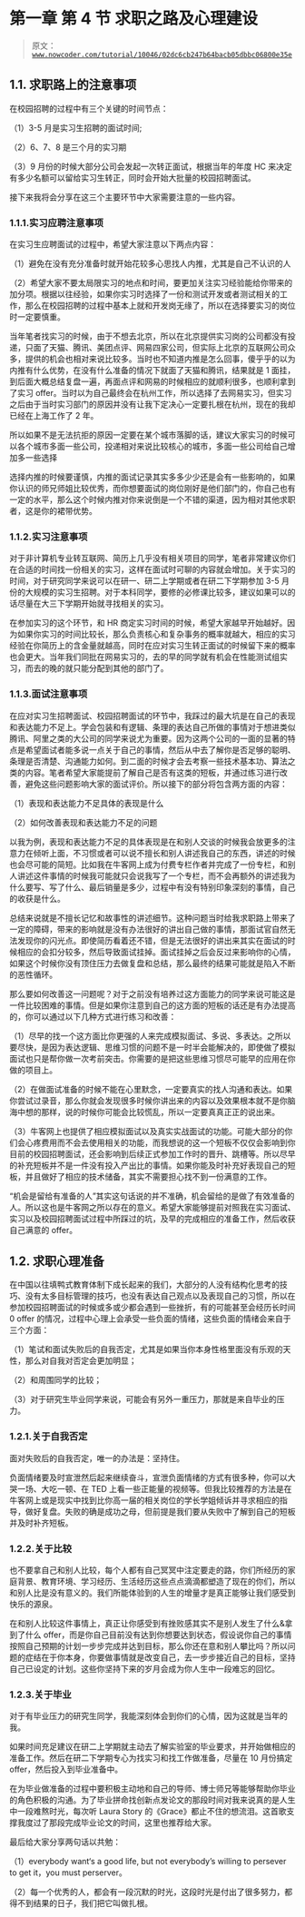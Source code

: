 # 第一章 第 4 节 求职之路及心理建设

> 原文：[`www.nowcoder.com/tutorial/10046/02dc6cb247b64bacb05dbbc06800e35e`](https://www.nowcoder.com/tutorial/10046/02dc6cb247b64bacb05dbbc06800e35e)

## 1.1\. 求职路上的注意事项

在校园招聘的过程中有三个关键的时间节点：

（1）3-5 月是实习生招聘的面试时间;

（2）6、7、8 是三个月的实习期

（3）9 月份的时候大部分公司会发起一次转正面试，根据当年的年度 HC 来决定有多少名额可以留给实习生转正，同时会开始大批量的校园招聘面试。

接下来我将会分享在这三个主要环节中大家需要注意的一些内容。

### 1.1.1.实习应聘注意事项

在实习生应聘面试的过程中，希望大家注意以下两点内容：

（1）避免在没有充分准备时就开始花较多心思找人内推，尤其是自己不认识的人

（2）希望大家不要太局限实习的地点和时间，要更加关注实习经验能给你带来的加分项。根据以往经验，如果你实习时选择了一份和测试开发或者测试相关的工作，那么在校园招聘的过程中基本上就和开发岗无缘了，所以在选择要实习的岗位时一定要慎重。

当年笔者找实习的时候，由于不想去北京，所以在北京提供实习岗的公司都没有投递，只面了天猫、腾讯、美团点评、网易四家公司，但实际上北京的互联网公司众多，提供的机会也相对来说比较多。当时也不知道内推是怎么回事，傻乎乎的以为内推有什么优势，在没有什么准备的情况下就面了天猫和腾讯，结果就是 1 面挂，到后面大概总结复盘一遍，再面点评和网易的时候相应的就顺利很多，也顺利拿到了实习 offer。当时以为自己最终会在杭州工作，所以选择了去网易实习，但实习之后由于当时实习部门的原因并没有让我下定决心一定要扎根在杭州，现在的我却已经在上海工作了 2 年。

所以如果不是无法抗拒的原因一定要在某个城市落脚的话，建议大家实习的时候可以各个城市多面一些公司，投递相对来说比较核心的城市，多面一些公司给自己增加多一些选择

选择内推的时候要谨慎，内推的面试记录其实多多少少还是会有一些影响的，如果你认识的师兄师姐比较优秀，而你想要面试的岗位刚好是他们部门的，你自己也有一定的水平，那么这个时候内推对你来说倒是一个不错的渠道，因为相对其他求职者，这是你的裙带优势。

### 1.1.2.实习注意事项

对于非计算机专业转互联网、简历上几乎没有相关项目的同学，笔者非常建议你们在合适的时间找一份相关的实习，这样在面试时可聊的内容就会增加。关于实习的时间，对于研究同学来说可以在研一、研二上学期或者在研二下学期参加 3-5 月份的大规模的实习生招聘。对于本科同学，要修的必修课比较多，建议如果可以的话尽量在大三下学期开始就寻找相关的实习。

在参加实习的这个环节，和 HR 商定实习时间的时候，希望大家越早开始越好。因为如果你实习的时间比较长，那么负责核心和复杂事务的概率就越大，相应的实习经验在你简历上的含金量就越高，同时在应对实习生转正面试的时候留下来的概率也会更大。当年我们同批在网易实习的，去的早的同学就有机会在性能测试组实习，而去的晚的就只能分配到其他的部门了。

### 1.1.3.面试注意事项

在应对实习生招聘面试、校园招聘面试的环节中，我踩过的最大坑是在自己的表现和表达能力不足上。学会包装和有逻辑、条理的表达自己所做的事情对于想进类似腾讯、阿里之类的大公司的同学来说尤为重要。因为这两个公司的一面的显著的特点是希望面试者能多说一点关于自己的事情，然后从中去了解你是否足够的聪明、条理是否清楚、沟通能力如何。到二面的时候才会去考察一些技术基本功、算法之类的内容。笔者希望大家能提前了解自己是否有这类的短板，并通过练习进行改善，避免这些问题影响大家的面试评价。所以接下的部分将包含两方面的内容：

（1）表现和表达能力不足具体的表现是什么

（2）如何改善表现和表达能力不足的问题

以我为例，表现和表达能力不足的具体表现是在和别人交谈的时候我会放更多的注意力在倾听上面，不习惯或者可以说不擅长和别人讲述我自己的东西，讲述的时候也会尽可能的简短。比如我在牛客网上成为付费专栏作者并完成了一份专栏，和别人讲述这件事情的时候我可能就只会说我写了一个专栏，而不会再额外的讲述我为什么要写、写了什么、最后销量是多少，过程中有没有特别印象深刻的事情，自己的收获是什么。

总结来说就是不擅长记忆和故事性的讲述细节。这种问题当时给我求职路上带来了一定的障碍，带来的影响就是没有办法很好的讲出自己做的事情，那面试官自然无法发现你的闪光点。即使简历看着还不错，但是无法很好的讲出来其实在面试的时候相应的会扣分较多，然后导致面试挂掉。面试挂掉之后会反过来影响你的心情，如果这个时候你没有顶住压力去做复盘和总结，那么最终的结果可能就是陷入不断的恶性循环。

那么要如何改善这一问题呢？对于之前没有培养过这方面能力的同学来说可能这是一件比较困难的事情。但是如果你注意到自己的这方面的短板的话还是有办法提高的，你可以通过以下几种方式进行练习和改善：

（1）尽早的找一个这方面比你更强的人来完成模拟面试、多说、多表达。之所以要尽快，是因为表达逻辑、思维习惯的问题不是一时半会能解决的，即使做了模拟面试也只是帮你做一次考前突击。你需要的是把这些思维习惯尽可能早的应用在你做的项目上。

（2）在做面试准备的时候不能在心里默念，一定要真实的找人沟通和表达。如果你尝试过录音，那么你就会发现很多时候你讲出来的内容以及效果根本就不是你脑海中想的那样，说的时候你可能会比较慌乱，所以一定要真真正正的说出来。

（3）牛客网上也提供了相应模拟面试以及真实实战面试的功能。可能大部分的你们会心疼费用而不会去使用相关的功能，而我想说的这一个短板不仅仅会影响到你目前的校园招聘面试，还会影响到后续正式参加工作时的晋升、跳槽等。所以尽早的补充短板并不是一件没有投入产出比的事情。如果你能及时补充好表现自己的短板，并且做好了相应的技术储备，其实不需要担心找不到一份满意的工作。

“机会是留给有准备的人”其实这句话说的并不准确，机会留给的是做了有效准备的人。所以这也是牛客网之所以存在的意义。希望大家能够提前对照我在实习面试、实习以及校园招聘面试过程中所踩过的坑，及早的完成相应的准备工作，然后收获自己满意的 offer。

## 1.2\. 求职心理准备

在中国以往填鸭式教育体制下成长起来的我们，大部分的人没有结构化思考的技巧、没有太多目标管理的技巧，也没有表达自己观点以及表现自己的习惯，所以在参加校园招聘面试的时候或多或少都会遇到一些挫折，有的可能甚至会经历长时间 0 offer 的情况，过程中心理上会承受一些负面的情绪，这些负面的情绪会来自于三个方面：

（1）笔试和面试失败后的自我否定，尤其是如果当你本身性格里面没有乐观的天性，那么对自我对否定会更加明显；

（2）和周围同学的比较；

（3）对于研究生毕业同学来说，可能会有另外一重压力，那就是来自毕业的压力。

### 1.2.1.关于自我否定

面对失败后的自我否定，唯一的办法是：坚持住。

负面情绪要及时宣泄然后起来继续奋斗，宣泄负面情绪的方式有很多种，你可以大哭一场、大吃一顿、在 TED 上看一些正能量的视频等。但我比较推荐的方法是在牛客网上或是现实中找到比你高一届的相关岗位的学长学姐倾诉并寻求相应的指导，做好复盘。失败的确是成功之母，但前提是我们要从失败中了解到自己的短板并及时补齐短板。

### 1.2.2.关于比较

也不要拿自己和别人比较，每个人都有自己冥冥中注定要走的路，你们所经历的家庭背景、教育环境、学习经历、生活经历这些点点滴滴都塑造了现在的你们，所以和别人比是没有意义的。我们所能体验到的人生的增量才是真正能够让我们感受到快乐的源泉。

在和别人比较这件事情上，真正让你感受到有挫败感其实不是别人发生了什么&拿到了什么 offer，而是你自己目前没有达到你想要达到状态，假设说你自己的事情按照自己预期的计划一步步完成并达到目标，那么你还在意和别人攀比吗？所以问题的症结在于你本身，你要做事情就是改变自己，去一步步接近自己的目标，坚持自己已设定的计划。这些你坚持下来的岁月会成为你人生中一段难忘的回忆。

### 1.2.3.关于毕业

对于有毕业压力的研究生同学，我能深刻体会到你们的心情，因为这就是当年的我。

如果时间充足建议在研二上学期就主动去了解实验室的毕业要求，并开始做相应的准备工作。然后在研二下学期专心为找实习和找工作做准备，尽量在 10 月份搞定 offer，然后投入到毕业准备中。

在为毕业做准备的过程中要积极主动地和自己的导师、博士师兄等能够帮助你毕业的角色积极的沟通。为了毕业拼命找创新点发论文的那段时间对我来说真的是人生中一段难熬时光，每次听 Laura Story 的《Grace》都止不住的想流泪。这首歌支撑我度过了那段完成毕业论文的时间，这里也推荐给大家。

最后给大家分享两句话以共勉：

（1）everybody want‘s a good life, but not everybody’s willing to persever to get it，you must perserver。

（2）每一个优秀的人，都会有一段沉默的时光，这段时光是付出了很多努力，都得不到结果的日子，我们把它叫做扎根。